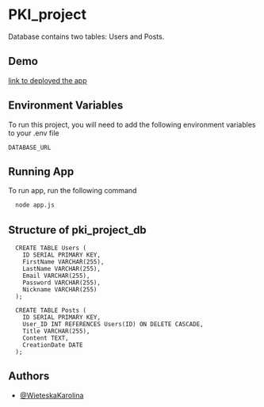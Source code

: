 ﻿# PKI_project
 Database contains two tables: Users and Posts.
 
 ## Demo

 [link to deployed the app](https://pki-project.onrender.com)
 
 ## Environment Variables

To run this project, you will need to add the following environment variables to your .env file

`DATABASE_URL`
 
 ## Running App

To run app, run the following command

```bash
  node app.js
```

## Structure of pki_project_db
```
  CREATE TABLE Users (
    ID SERIAL PRIMARY KEY,
    FirstName VARCHAR(255),
    LastName VARCHAR(255),
    Email VARCHAR(255),
    Password VARCHAR(255),
    Nickname VARCHAR(255)
  );

  CREATE TABLE Posts (
    ID SERIAL PRIMARY KEY,
    User_ID INT REFERENCES Users(ID) ON DELETE CASCADE,
    Title VARCHAR(255),
    Content TEXT,
    CreationDate DATE
  );
```
## Authors

- [@WieteskaKarolina](https://github.com/WieteskaKarolina)
